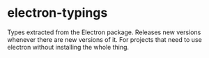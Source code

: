 # electron-typings

Types extracted from the Electron package. Releases new versions whenever there are new versions of it. For projects that need to use electron without installing the whole thing.
